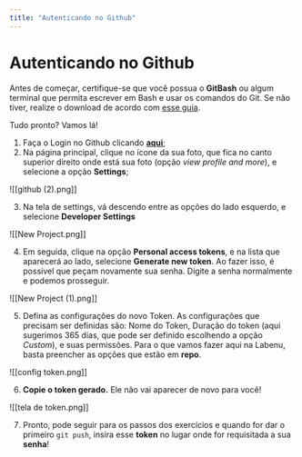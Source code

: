 ```yaml
---
title: "Autenticando no Github"
---
```


# Autenticando no Github

Antes de começar, certifique-se que você possua o **GitBash** ou algum terminal que permita escrever em Bash e usar os comandos do Git. Se não tiver, realize o download de acordo com [esse guia](https://www.canva.com/design/DAFBPzOHcMQ/view).

Tudo pronto? Vamos lá!

1. Faça o Login no Github clicando **[aqui](https://github.com/login)**;
2. Na página principal, clique no ícone da sua foto, que fica no canto superior direito onde está sua foto (opção _view profile and more_), e selecione a opção **Settings**;

![[github (2).png]]


3. Na tela de settings, vá descendo entre as opções do lado esquerdo, e selecione **Developer Settings**

![[New Project.png]]


4. Em seguida, clique na opção **Personal access tokens**, e na lista que aparecerá ao lado, selecione **Generate new token**. Ao fazer isso, é possível que peçam novamente sua senha. Digite a senha normalmente e podemos prosseguir.
   
![[New Project (1).png]]


5. Defina as configurações do novo Token. As configurações que precisam ser definidas são: Nome do Token, Duração do token (aqui sugerimos 365 dias, que pode ser definido escolhendo a opção _Custom_), e suas permissões. Para o que vamos fazer aqui na Labenu, basta preencher as opções que estão em **repo**. 

![[config token.png]]

6. **Copie o token gerado.** Ele não vai aparecer de novo para você!

![[tela de token.png]]

7. Pronto, pode seguir para os passos dos exercícios e quando for dar o primeiro `git push`, insira esse **token** no lugar onde for requisitada a sua **senha**!